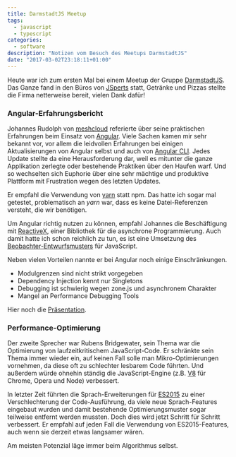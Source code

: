 ```yaml
---
title: DarmstadtJS Meetup
tags: 
  - javascript
  - typescript
categories: 
  - software
description: "Notizen vom Besuch des Meetups DarmstadtJS"
date: "2017-03-02T23:18:11+01:00"
---
```


Heute war ich zum ersten Mal bei einem Meetup der Gruppe [DarmstadtJS](https://www.meetup.com/DarmstadtJS/). Das Ganze fand in den Büros von [JSperts](https://jsperts.de/) statt, Getränke und Pizzas stellte die Firma netterweise bereit, vielen Dank dafür!

<!--more-->

### Angular-Erfahrungsbericht

Johannes Rudolph von [meshcloud](https://www.meshcloud.io) referierte über seine praktischen Erfahrungen beim Einsatz von [Angular](https://angular.io). Viele Sachen kamen mir sehr bekannt vor, vor allem die leidvollen Erfahrungen bei einigen Aktualisierungen von Angular selbst und auch von [Angular CLI](https://cli.angular.io). Jedes Update stellte da eine Herausforderung dar, weil es mitunter die ganze Applikation zerlegte oder bestehende Praktiken über den Haufen warf. Und so wechselten sich Euphorie über eine sehr mächtige und produktive Plattform mit Frustration wegen des letzten Updates. 

Er empfahl die Verwendung von [yarn](https://www.npmjs.com/package/yarn) statt npm. Das hatte ich sogar mal getestet, problematisch an _yarn_ war, dass es keine Datei-Referenzen versteht, die wir benötigen. 

Um Angular richtig nutzen zu können, empfahl Johannes die Beschäftigung mit [ReactiveX](http://reactivex.io/), einer Bibliothek für die asynchrone Programmierung. Auch damit hatte ich schon reichlich zu tun, es ist eine Umsetzung des [Beobachter-Entwurfsmusters](https://de.wikipedia.org/wiki/Beobachter_(Entwurfsmuster)) für JavaScript. 

Neben vielen Vorteilen nannte er bei Angular noch einige Einschränkungen.
- Modulgrenzen sind nicht strikt vorgegeben
- Dependency Injection kennt nur Singletons
- Debugging ist schwierig wegen zone.js und asynchronem Charakter
- Mangel an Performance Debugging Tools

Hier noch die [Präsentation](https://www.slideshare.net/JohannesRudolph/angular2-a-story-from-the-trenches). 

### Performance-Optimierung

Der zweite Sprecher war Rubens Bridgewater, sein Thema war die Optimierung von laufzeitkritischem JavaScript-Code. Er schränkte sein Thema immer wieder ein, auf keinen Fall solle man Mikro-Optimierungen vornehmen, da diese oft zu schlechter lesbarem Code führten. Und außerdem würde ohnehin ständig die JavaScript-Engine (z.B. [V8](https://de.wikipedia.org/wiki/V8_(JavaScript-Implementierung)) für Chrome, Opera und Node) verbessert. 

In letzter Zeit führten die Sprach-Erweiterungen für [ES2015](http://www.ecma-international.org/ecma-262/6.0/) zu einer Verschlechterung der Code-Ausführung, da viele neue Sprach-Features eingebaut wurden und damit bestehende Optimierungsmuster sogar teilweise entfernt werden mussten. Doch dies wird jetzt Schritt für Schritt verbessert. Er empfahl auf jeden Fall die Verwendung von ES2015-Features, auch wenn sie derzeit etwas langsamer wären. 

Am meisten Potenzial läge immer beim Algorithmus selbst. 